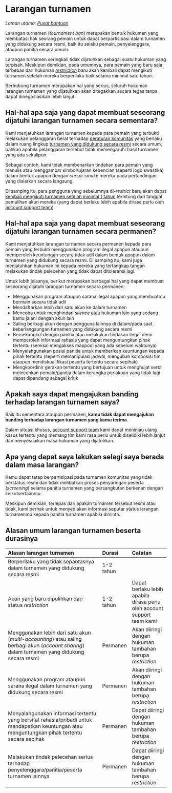 # Larangan turnamen

*Laman utama: [Pusat bantuan](/wiki/Help_centre)*

Larangan turnamen (*tournament ban*) merupakan bentuk hukuman yang membatasi hak seorang pemain untuk dapat berpartisipasi dalam turnamen yang didukung secara resmi, baik itu selaku pemain, penyelenggara, ataupun panitia secara umum.

Larangan turnamen seringkali tidak dijatuhkan sebagai suatu hukuman yang terpisah. Meskipun demikian, pada umumnya, para pemain yang baru saja terbebas dari hukuman *[restriction](/wiki/Help_centre/Account_restrictions)* baru akan kembali dapat mengikuti turnamen setelah mereka berperilaku baik selama minimal satu tahun.

Berhubung turnamen merupakan hal yang serius, seluruh hukuman larangan turnamen yang dijatuhkan akan ditegakkan secara tegas tanpa dapat dinegosiasikan lebih lanjut.

## Hal-hal apa saja yang dapat membuat seseorang dijatuhi larangan turnamen secara sementara?

Kami menjatuhkan larangan turnamen kepada para pemain yang terbukti melakukan pelanggaran berat terhadap [peraturan komunitas](/wiki/Rules) yang berlaku dalam ruang lingkup [turnamen yang didukung secara resmi](/wiki/Tournaments/Official_support) secara umum, bahkan apabila pelanggaran tersebut tidak memengaruhi hasil turnamen yang ada sekalipun.

Sebagai contoh, kami tidak membenarkan tindakan para pemain yang menulis atau menggambar simbol/ujaran kebencian (seperti logo swastika) dalam bentuk apapun dengan *cursor smoke* mereka pada pertandingan yang disiarkan secara langsung.

Di samping itu, para pengguna yang sebelumnya di-*restrict* baru akan dapat [kembali mengikuti turnamen setelah minimal 1 tahun](/wiki/Help_centre/Account_restrictions#penyebab-penyebab-umum-restriction-dan-masa-cooldown-nya-masing-masing) terhitung dari tanggal pemulihan akun mereka (yang dapat berlaku lebih apabila dirasa perlu oleh [account support team](/wiki/People/The_Team/Account_support_team)).

## Hal-hal apa saja yang dapat membuat seseorang dijatuhi larangan turnamen secara permanen?

Kami menjatuhkan larangan turnamen secara permanen kepada para pemain yang terbukti menggunakan program ilegal apapun ataupun memperoleh keuntungan secara tidak adil dalam bentuk apapun dalam turnamen yang didukung secara resmi. Di samping itu, kami juga menjatuhkan hukuman ini kepada mereka yang tertangkap tangan melakukan tindak pelecehan yang tidak dapat ditoleransi lagi.

Untuk lebih jelasnya, berikut merupakan berbagai hal yang dapat membuat seseorang dijatuhi larangan turnamen secara permanen:

- Menggunakan program ataupun sarana ilegal apapun yang membuatmu bermain secara tidak adil
- Mendaftarkan lebih dari satu akun ke dalam turnamen
- Mencoba untuk menghindari *silence* atau hukuman lain yang sedang kamu jalani dengan akun lain
- Saling berbagi akun dengan pengguna lainnya di dalam/pada saat keberlangsungan turnamen yang didukung secara resmi
- Bersekongkol dengan panitia atau melakukan tindakan ilegal demi memperoleh informasi rahasia yang dapat menguntungkan pihak tertentu (semisal mengakses mappool yang ada sebelum waktunya)
- Menyalahgunakan posisi panitia untuk memberikan keuntungan kepada pihak tertentu (seperti memanipulasi jadwal, mengubah komposisi tim, ataupun mendiskualifikasi peserta tertentu secara sepihak)
- Mengkoordinir gerakan tertentu yang bertujuan untuk menghujat serta melecehkan pemain/panitia dalam kerangka perlakuan yang tidak lagi dapat dipandang sebagai kritik

## Apakah saya dapat mengajukan banding terhadap larangan turnamen saya?

Baik itu sementara ataupun permanen, **kamu tidak dapat mengajukan banding terhadap larangan turnamen yang kamu terima**.

Dalam situasi khusus, [account support team](/wiki/People/The_Team/Account_support_team) kami dapat meninjau ulang kasus tertentu yang memang tim kami rasa perlu untuk diselidiki lebih lanjut dan menyesuaikan masa hukuman yang dijatuhkan.

## Apa yang dapat saya lakukan selagi saya berada dalam masa larangan?

Kamu dapat tetap berpartisipasi pada turnamen komunitas yang tidak berstatus resmi dan tidak melibatkan proses penyaringan peserta (*screening*) selama panitia turnamen yang bersangkutan berkenan dengan keikutsertaanmu.

Meskipun demikian, terlepas dari apakah turnamen tersebut resmi atau tidak, kami berhak untuk menyediakan informasi seputar status larangan turnamenmu kepada panitia turnamen apabila diminta.

## Alasan umum larangan turnamen beserta durasinya

| Alasan larangan turnamen | Durasi | Catatan |
| :-- | :-- | :-- |
| Berperilaku yang tidak sepantasnya dalam turnamen yang didukung secara resmi | 1-2 tahun |  |
| Akun yang baru dipulihkan dari status *restriction* | 1-2 tahun | Dapat berlaku lebih apabila dirasa perlu oleh account support team kami |
| Menggunakan lebih dari satu akun (*multi-accounting*) atau saling berbagi akun (*account sharing*) dalam turnamen yang didukung secara resmi | Permanen | Akan diiringi dengan hukuman tambahan berupa *restriction* |
| Menggunakan program ataupun sarana ilegal dalam turnamen yang didukung secara resmi | Permanen | Akan diiringi dengan hukuman tambahan berupa *restriction* |
| Menyalahgunakan informasi tertentu yang bersifat rahasia/pribadi untuk mendapatkan keuntungan atau menguntungkan pihak tertentu secara sepihak | Permanen | Dapat diiringi dengan hukuman tambahan berupa *restriction* |
| Melakukan tindak pelecehan serius terhadap penyelenggara/panitia/peserta turnamen lainnya | Permanen | Dapat diiringi dengan hukuman tambahan berupa *restriction* |
